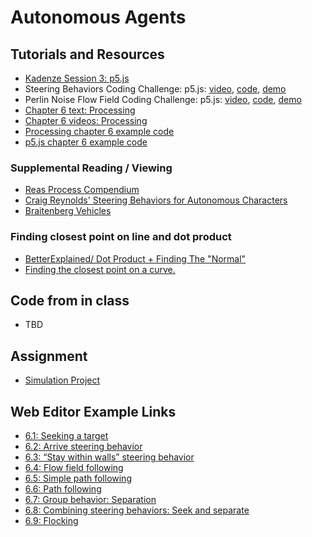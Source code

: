 # Autonomous Agents

## Tutorials and Resources
* [Kadenze Session 3: p5.js](https://www.kadenze.com/courses/the-nature-of-code/info)
* Steering Behaviors Coding Challenge: p5.js: [video](https://www.youtube.com/watch?v=4hA7G3gup-4), [code](https://github.com/CodingTrain/website/tree/master/CodingChallenges/CC_59_Steering_Text_Paths), [demo](http://thecodingtrain.com/CodingChallenges/CC_59_Steering_Text_Paths/)
* Perlin Noise Flow Field Coding Challenge: p5.js: [video](https://www.youtube.com/watch?v=BjoM9oKOAKY), [code](https://github.com/CodingTrain/website/tree/master/CodingChallenges/CC_24_PerlinNoiseFlowField), [demo](http://thecodingtrain.com/CodingChallenges/CC_24_PerlinNoiseFlowField)
* [Chapter 6 text: Processing](http://natureofcode.com/book/chapter-6-autonomous-agents/)
* [Chapter 6 videos: Processing](https://www.youtube.com/playlist?list=PLRqwX-V7Uu6YHt0dtyf4uiw8tKOxQLvlW)
* [Processing chapter 6 example code](https://github.com/shiffman/The-Nature-of-Code-Examples/tree/master/chp06_agents)
* [p5.js chapter 6 example code](https://github.com/shiffman/The-Nature-of-Code-Examples-p5.js/tree/master/chp06_agents)

### Supplemental Reading / Viewing
* [Reas Process Compendium](https://vimeo.com/22955812)
* [Craig Reynolds' Steering Behaviors for Autonomous Characters](http://www.red3d.com/cwr/steer/)
* [Braitenberg Vehicles](http://amzn.to/2EM5JGS)

### Finding closest point on line and dot product
* [BetterExplained/ Dot Product + Finding The "Normal"](http://betterexplained.com/articles/vector-calculus-understanding-the-dot-product/)
* [Finding the closest point on a curve.](http://www.mesacc.edu/~marfv02121/readings/nearest_point/index.html)

## Code from in class
* TBD

## Assignment
* [Simulation Project](https://github.com/shiffman/NOC-S18/wiki/Simulation-Project)

## Web Editor Example Links
* [6.1: Seeking a target](http://editor.p5js.org/natureofcode/sketches/r1imr2mdx)
* [6.2: Arrive steering behavior](http://editor.p5js.org/natureofcode/sketches/S1jFHnQ_l)
* [6.3: “Stay within walls” steering behavior](http://editor.p5js.org/natureofcode/sketches/ByOTB3Q_e)
* [6.4: Flow field following](http://editor.p5js.org/natureofcode/sketches/HyDQIh7Ox)
* [6.5: Simple path following](http://editor.p5js.org/natureofcode/sketches/HJ6uU2QOx)
* [6.6: Path following](http://editor.p5js.org/natureofcode/sketches/Hk7CL3mOe)
* [6.7: Group behavior: Separation](http://editor.p5js.org/natureofcode/sketches/Hk67wnQOg)
* [6.8: Combining steering behaviors: Seek and separate](http://editor.p5js.org/natureofcode/sketches/Byr_DhXul)
* [6.9: Flocking](http://editor.p5js.org/natureofcode/sketches/BJ12w2mOx)
